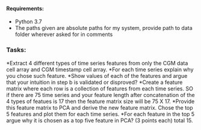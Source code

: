  
 #### Requirements:
 - Python 3.7
 - The paths given are absolute paths for my system, provide path to data folder wherever asked for in comments
 
 ### Tasks:
 *Extract 4 different types of time series features from only the CGM data cell array and CGM timestamp cell array.
 *For each time series explain why you chose such feature.
 *Show values of each of the features and argue that your intuition in step b is validated or disproved?
 *Create a feature matrix where each row is a collection of features from each time series. SO if there are 75 time series and your feature length after concatenation of the 4 types of featues is 17 then the feature matrix size will be 75 X 17.
 *Provide this feature matrix to PCA and derive the new feature matrix. Chose the top 5 features and plot them for each time series. 
 *For each feature in the top 5 argue why it is chosen as a top five feature in PCA? (3 points each) total 15.
